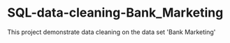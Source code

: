 # SQL-data-cleaning-Bank_Marketing
This project demonstrate data cleaning on the data set 'Bank Marketing'
